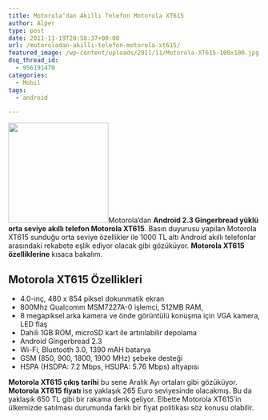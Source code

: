 ```yaml
---
title: Motorola’dan Akıllı Telefon Motorola XT615
author: Alper
type: post
date: 2011-11-19T20:58:37+00:00
url: /motoroladan-akilli-telefon-motorola-xt615/
featured_image: /wp-content/uploads/2011/11/Motorola-XT615-100x100.jpg
dsq_thread_id:
  - 956191470
categories:
  - Mobil
tags:
  - android

---
```

<img class="alignright size-full wp-image-7119" title="Motorola-XT615" src="https://www.murekkep.org/wp-content/uploads/2011/11/Motorola-XT615.jpg" alt="" width="200" height="200" srcset="https://www.murekkep.org/wp-content/uploads/2011/11/Motorola-XT615.jpg 200w, https://www.murekkep.org/wp-content/uploads/2011/11/Motorola-XT615-150x150.jpg 150w, https://www.murekkep.org/wp-content/uploads/2011/11/Motorola-XT615-100x100.jpg 100w" sizes="(max-width: 200px) 100vw, 200px" />Motorola&#8217;dan **Android 2.3 Gingerbread yüklü orta seviye akıllı telefon Motorola XT615**. Basın duyurusu yapılan Motorola XT615 sunduğu orta seviye özellikler ile 1000 TL altı Android akıllı telefonlar arasındaki rekabete eşlik ediyor olacak gibi gözüküyor. **Motorola XT615 özelliklerine** kısaca bakalım.

## Motorola XT615 Özellikleri

  * 4.0-inç, 480 x 854 piksel dokunmatik ekran
  * 800Mhz Qualcomm MSM7227A-0 işlemci, 512MB RAM,
  * 8 megapiksel arka kamera ve önde görüntülü konuşma için VGA kamera, LED flaş
  * Dahili 1GB ROM, microSD kart ile artırılabilir depolama
  * Android Gingerbread 2.3
  * Wi-Fi, Bluetooth 3.0, 1390 mAH batarya
  * GSM (850, 900, 1800, 1900 MHz) şebeke desteği
  * HSPA (HSDPA: 7.2 Mbps, HSUPA: 5.76 Mbps) altyapısı

**Motorola XT615 çıkış tarihi** bu sene Aralık Ayı ortaları gibi gözüküyor. **Motorola XT615 fiyatı** ise yaklaşık 265 Euro seviyesinde olacakmış. Bu da yaklaşık 650 TL gibi bir rakama denk geliyor. Elbette Motorola XT615&#8217;in ülkemizde satılması durumunda farklı bir fiyat politikası söz konusu olabilir.